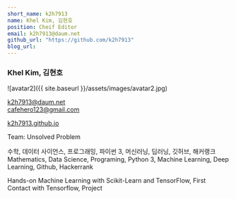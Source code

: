 ```yaml
---
short_name: k2h7913
name: Khel Kim, 김현호
position: Cheif Editor
email: k2h7913@daum.net
github_url: "https://github.com/k2h7913"
blog_url:
---
```

### Khel Kim, 김현호
![avatar2]({{ site.baseurl }}/assets/images/avatar2.jpg)

k2h7913@daum.net  
cafehero123@gmail.com

[k2h7913.github.io](http://k2h7913.github.io)

Team: Unsolved Problem  

수학, 데이터 사이언스, 프로그래밍, 파이썬 3, 머신러닝, 딥러닝, 깃허브, 해커랭크  
Mathematics, Data Science, Programing, Python 3, Machine Learning, Deep Learning, Github, Hackerrank

Hands-on Machine Learning with Scikit-Learn and TensorFlow, First Contact with Tensorflow, Project
